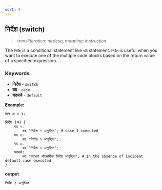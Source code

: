 ```yaml
---
sort: 9
---
```

## निर्देश (switch)

>_transliteration: nirdesa, meaning: instruction_

The `निर्देश` is a conditional statement like `यदि` statement. `निर्देश` is useful when you want to execute one of the multiple code blocks based on the return value of a specified expression.

### Keywords

- **निर्देश** - `switch`
- **यद** - `case`
- **यदभावे** - `default`

**Example:**

```ved
मान अ = ३;

निर्देश (अ) {
    यद १:
        वद् 'निर्देश १ अनुष्ठित'; # case 1 executed
    यद २:
        वद् 'निर्देश २ अनुष्ठित'; 
    यद ३:
        वद् 'निर्देश ३ अनुष्ठित'; 
    यदभावे:
        वद् 'यदभावे औत्सर्गिक निर्देश अनुष्ठित'; # In the absence of incident default case executed
}
```
**output**

```bash
निर्देश ३ अनुष्ठित
```